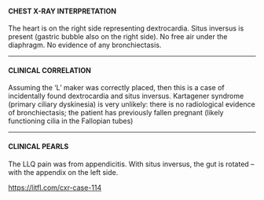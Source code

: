 #### CHEST X-RAY INTERPRETATION
The heart is on the right side representing dextrocardia. Situs inversus is present (gastric bubble also on the right side). No free air under the diaphragm. No evidence of any bronchiectasis.

---------------
#### CLINICAL CORRELATION
Assuming the ‘L’ maker was correctly placed, then this is a case of incidentally found dextrocardia and situs inversus. Kartagener syndrome (primary ciliary dyskinesia) is very unlikely: there is no radiological evidence of bronchiectasis; the patient has previously fallen pregnant (likely functioning cilia in the Fallopian tubes)

---------------
#### CLINICAL PEARLS
The LLQ pain was from appendicitis. With situs inversus, the gut is rotated – with the appendix on the left side.


<https://litfl.com/cxr-case-114>